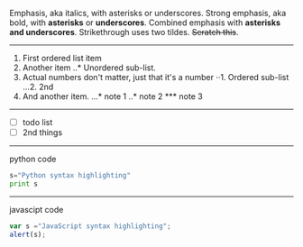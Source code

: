 Emphasis, aka italics, with asterisks or underscores.
Strong emphasis, aka bold, with **asterisks** or **underscores**.
Combined emphasis with **asterisks and underscores**.
Strikethrough uses two tildes. ~~Seratch this~~.

---
1. First ordered list item
2. Another item
  ..* Unordered sub-list.
3. Actual numbers don't matter, just that it's a number
··1. Ordered sub-list
...2. 2nd
4. And another item.
...* note 1
..* note 2
*** note 3

---
- [ ] todo list
- [ ] 2nd things
---
python code
```py
s="Python syntax highlighting" 
print s
```
---
javascipt code
```js
var s ="JavaScript syntax highlighting";
alert(s);
```
